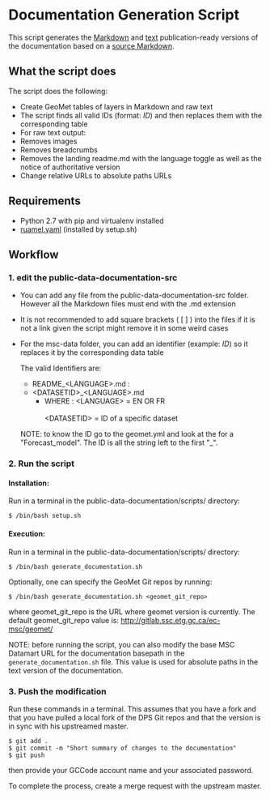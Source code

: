 # Documentation Generation Script

This script generates the [Markdown](../public-data-documentation-md) and [text](../public-data-documentation-txt) publication-ready versions of the documentation based on a
[source Markdown](../public-data-documentation-src).


## What the script does

The script does the following:
* Create GeoMet tables of layers in Markdown and raw text
 * The script finds all valid IDs (format: $ID$) and then replaces them with the corresponding table
* For raw text output:
 * Removes images
 * Removes breadcrumbs
 * Removes the landing readme.md with the language toggle as well as the notice of authoritative version
 * Change relative URLs to absolute paths URLs


## Requirements

* Python 2.7 with pip and virtualenv installed
* [ruamel.yaml](https://pypi.python.org/pypi/ruamel.yaml) (installed by setup.sh)


## Workflow

### 1. edit the public-data-documentation-src
* You can add any file from the public-data-documentation-src folder. However
  all the Markdown files must end with the .md extension
* It is not recommended to add square brackets ( [ ] ) into the files
  if it is not a link given the script might remove it in some weird cases
* For the msc-data folder, you can add an identifier (example: $ID$) so it replaces
  it by the corresponding data table

  The valid Identifiers are:
    *  README_\<LANGUAGE\>.md :
    *  \<DATASETID\>_\<LANGUAGE\>.md
        * WHERE :
            \<LANGUAGE\> = EN OR FR <br><br>
            \<DATASETID\> = ID of a specific dataset

    NOTE: to know the ID go to the geomet.yml and look at the
    for a "Forecast_model". The ID is all the string left to the first
    "_".

### 2. Run the script

#### Installation:

Run in a terminal in the public-data-documentation/scripts/ directory:

    $ /bin/bash setup.sh

#### Execution:

Run in a terminal in the public-data-documentation/scripts/ directory:

    $ /bin/bash generate_documentation.sh

Optionally, one can specify the GeoMet Git repos by running:

    $ /bin/bash generate_documentation.sh <geomet_git_repo>

where geomet_git_repo is the URL where geomet version is currently. The default geomet_git_repo value is: http://gitlab.ssc.etg.gc.ca/ec-msc/geomet/

NOTE: before running the script, you can also modify the base MSC Datamart URL for the documentation basepath in the
`generate_documentation.sh` file. This value is used for absolute paths in the text version of the documentation.

### 3. Push the modification

Run these commands in a terminal. This assumes that you have a fork and that you have pulled a local fork of the DPS Git repos and that the version is in sync with his upstreamed master.

    $ git add .
    $ git commit -m "Short summary of changes to the documentation"
    $ git push

then provide your GCCode account name and your associated password.

To complete the process, create a merge request with the upstream master.
